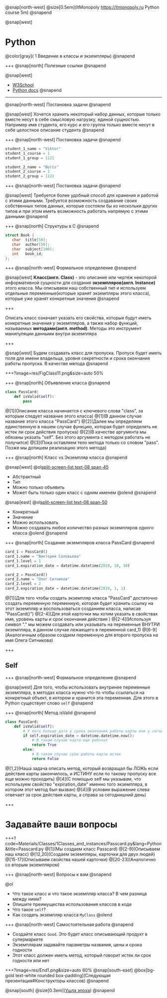 @snap[north-west]
@size[0.5em](ItMonopoly https://itmonopoly.ru Python course 5m)
@snapend

<!--
@snap[east]
![](res/PythonLogo.png&size=auto 80%)
@snapend
--->

@snap[west]
# Python
@color[gray]( 1 Введение в классы и экземпляры)
@snapend

+++
@snap[north]
Полезные ссылки
@snapend

@snap[west]
- [W3School](https://www.w3schools.com/python/python_classes.asp)
- [Python docs](https://docs.python.org/3/tutorial/classes.html)
@snapend
---
@snap[north-west]
Постановка задачи
@snapend

@snap[west]
Хочется хранить некоторый набор данных, которые только вместе несут в себе смысловую нагрузку, единой сущностью. Например имя студента, его курс и его группа только вместе несут в себе целостное описание студента
@snapend

+++
@snap[north-west]
Постановка задачи
@snapend

```Python
student_1_name = "Viktor"
student_1_course = 1
student_1_group = 1121

student_2_name = "Boris"
student_2_course = 1
student_2_group = 1122
```
+++
@snap[north-west]
Постановка задачи
@snapend

@snap[west]
Требуется более удобный способ для хранения и работой с этими данными. Требуется возможность создавание своих собственных типов данных, которые состояли бы из нескольки других типов и при этом иметь возможность работать напрямую с этими данными
@snapend

+++
@snap[north]
Структуры в С
@snapend

```C
struct Book {
   char  title[50];
   char  author[50];
   char  subject[100];
   int   book_id;
};
```

+++
@snap[north-west]
Формальное определение
@snapend

@snap[west]
__Класс(англ. Class)__ - это описание или чертеж некоторой информативной сущности для создания __экземпляров(англ. Instance)__ этого класса. Мы описываем наш собственный тип и используем отдельные переменные(которые хранят экземпляры этого класса), которые уже хранят конкретные значения
@snapend

+++

Описать класс означает указать его свойства, которые будут иметь конкретные значения у экземпляров, а также набор функций, называемых __методами(англ. method)__. Методы это инструмент манипуляции данными внутри экземпляра

+++

@snap[west]
Будем создавать класс для пропуска. Пропуск будет иметь поля для имени владельца, уровня секретности и срока окончания работы пропуска. В качестве метода 
@snapend

+++?image=res/FigClass11.png&size=auto 50%

+++
@snap[north]
Объявление класса
@snapend

```Python
class PassCard:
	def isValid(self):
		pass
```
@[1](Описание класса начинается с ключевого слова "class", за которым следует название этого класса)
@[1](В данном случае название этого класса "PassCard")
@[2](Далее мы определяем единственную в нашем случае функцию, которая будет определять не истек ли срок действия пропуска)
@[2](В качестве аргумента мы обязаны указать "self". Без этого аргумента с методом работать не получится)
@[3](Пока оставляем тело метода только со словом "pass". Позже мы допишем реализацию этого метода)

+++
@snap[north]
Класс vs Экземпляр класса
@snapend

@snap[west]
@ol[split-screen-list text-08 span-45](false)
- Абстрактный
- Тип
- Можно только объявить
- Может быть только один класс с одним именем
@olend
@snapend

@snap[east]
@ol[split-screen-list text-08 span-50](false)
- Конкретный
- Значение
- Можно использовать
- Можно создавать любое количество разных экземпляров одного класса
@olend
@snapend

+++
@snap[north]
Создание экземпляров класса PassCard
@snapend

```Python
card_1 = PassCard()
card_1.name = "Виктория Соловьева"
card_1.level = 1
card_1.expiration_date = datetime.datetime(2019, 10, 30)

card_2 = PassCard()
card_2.name = "Олег Ситников"
card_2.level = 2
card_2.expiration_date = datetime.datetime(2019, 1, 1)
```
@[1](Для того чтобы создать экземпляр класса "PassCard" достаточно создать переменную переменную, которая будет хранить ссылку на этот экземпляр и воспользоваться созданием класса, написав "PassCard()")
@[2-4](Для этой карточки мы хотим указать в свойствах имя, уровень карты и срок окончания действия )
@[2-4](Используя символ "." мы можем создавать или указывать на переменные ВНУТРИ экземпляра, в данном случае лежаещего в переменной card_1)
@[6-9](Аналогичным образом создаем переменную для второго пропуска на имя Олега Ситникова)

+++
## Self

+++
@snap[north-west]
Формальное определение
@snapend

@snap[west]
Для того, чтобы использовать внутринее переменные экземпляра, в методах класса нужно что-то чтобы ссылаться на конкретный объект, в котором и хранится эта переменная. Для этого в Python существует слово `self`
@snapend

+++
@snap[north]
Метод isValid
@snapend

```Python
class PassCard:
	def isValid(self):
		# У кого больше дата у срока окончания работы карты или у сегодня?
		if self.expiration_date > datetime.datetime.now():
			# В таком случае карта еще рабочая
			return True
		else:
			# В таком случае срок работы карты истек
			return False
```
@[1,2](Наша задача описать метод, который возвращал бы ЛОЖЬ если действие карты закончилось, и ИСТИНУ если по такому пропуску все еще можно проходить)
@[4](С помощью self мы указывам, что используем свойство "expiration_date" именно того экземпляра, в котором этот метод был вызван)
@[4](В условии выражение слева отвечает за срок действия карты, а справа за сегоднишний день)

+++
# Задавайте ваши вопросы

+++?code=Materials/Classes/1Classes_and_instances/Passcard.py&lang=Python&title=Passcard.py
@[1](Мы создаем класс Passcard)
@[2-9](Описываем наш класс)
@[12,20](Создаем экземпляры, карточки для двух людей)
@[15-17](Описываем свойства нашей карточки)
@[20-23](Аналогично со вторым экземпляром)


+++
@snap[north-west]
Вопросы к вам
@snapend

@ol
- Что такое класс и что такое экземпляр класса? В чем разница между ними?
- Опишите преимущества использования классов в коде
- Что такое `self`?
- Как создать экземпляр класса `MyClass`
@olend

+++
@snap[north-west]
Самостоятельная работа
@snapend

- Создайте класс `Good`. Это будет класс описывающий продукт в супермаркете
- Экземплярам задавайте параметры названия, цены и срока годности
- Этот класс должен иметь метод, который говорит истек ли срок годности или нет

+++?image=res/End1.png&size=auto 60%
@snap[south-east]
@box[bg-gold text-white rounded box-padding](Следующая презентация#Конструкторы классов)
@snapend

@snap[south]
@size[0.3em]([Ушла эпоха](https://meduza.io/video/2019/04/16/posledstviya-pozhara-v-sobore-parizhskoy-bogomateri-video))
@snapend